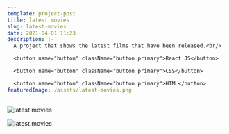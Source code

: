 ```yaml
---
template: project-post
title: latest movies
slug: latest-movies
date: 2021-04-01 11:23
description: |-
  A project that shows the latest films that have been released.<br/>

  <button name="button" className="button primary">React JS</button>

  <button name="button" className="button primary">CSS</button>

  <button name="button" className="button primary">HTML</button>
featuredImage: /assets/latest-movies.png
---
```

<div class="kg-image-card kg-width-full">

![latest movies](/assets/latest-movies-1.jpg)

</div>

![latest movies](/assets/latest-movies-2.jpg)